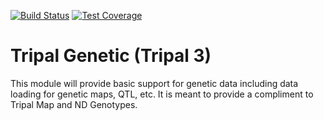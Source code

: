 [![Build Status](https://travis-ci.org/UofS-Pulse-Binfo/tripal_genetic.svg?branch=master)](https://travis-ci.org/UofS-Pulse-Binfo/tripal_genetic)
[![Test Coverage](https://api.codeclimate.com/v1/badges/db8bad906e18da15382e/test_coverage)](https://codeclimate.com/github/UofS-Pulse-Binfo/tripal_genetic/test_coverage)

# Tripal Genetic (Tripal 3)

This module will provide basic support for genetic data including data loading
for genetic maps, QTL, etc. It is meant to provide a compliment to Tripal Map
and ND Genotypes.
